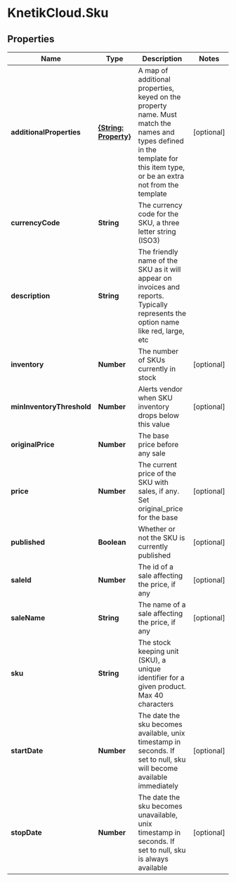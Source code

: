 # KnetikCloud.Sku

## Properties
Name | Type | Description | Notes
------------ | ------------- | ------------- | -------------
**additionalProperties** | [**{String: Property}**](Property.md) | A map of additional properties, keyed on the property name.  Must match the names and types defined in the template for this item type, or be an extra not from the template | [optional] 
**currencyCode** | **String** | The currency code for the SKU, a three letter string (ISO3) | 
**description** | **String** | The friendly name of the SKU as it will appear on invoices and reports. Typically represents the option name like red, large, etc | 
**inventory** | **Number** | The number of SKUs currently in stock | [optional] 
**minInventoryThreshold** | **Number** | Alerts vendor when SKU inventory drops below this value | [optional] 
**originalPrice** | **Number** | The base price before any sale | 
**price** | **Number** | The current price of the SKU with sales, if any. Set original_price for the base | [optional] 
**published** | **Boolean** | Whether or not the SKU is currently published | [optional] 
**saleId** | **Number** | The id of a sale affecting the price, if any | [optional] 
**saleName** | **String** | The name of a sale affecting the price, if any | [optional] 
**sku** | **String** | The stock keeping unit (SKU), a unique identifier for a given product.  Max 40 characters | 
**startDate** | **Number** | The date the sku becomes available, unix timestamp in seconds.  If set to null, sku will become available immediately | [optional] 
**stopDate** | **Number** | The date the sku becomes unavailable, unix timestamp in seconds.  If set to null, sku is always available | [optional] 


